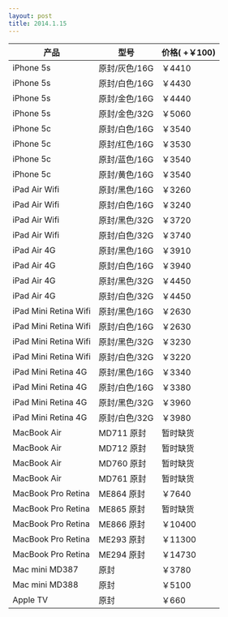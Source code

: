 ```yaml
---
layout: post
title: 2014.1.15
---
```


 <table class="table table-bordered table-striped">
<thead>
<tr>
<th>产品 </th>
<th> 型号</th>
<th>  价格( +￥100) </th>
</tr>
</thead>
<tbody>
<tr>
<td>iPhone 5s</td>
<td>原封/灰色/16G</td>
<td>￥4410</td>
</tr>
<tr>
<td>iPhone 5s</td>
<td>原封/白色/16G</td>
<td>￥4430</td>
</tr>
<tr>
<td>iPhone 5s</td>
<td>原封/金色/16G</td>
<td>￥4440</td>
</tr>
<tr>
<td>iPhone 5s</td>
<td>原封/金色/32G</td>
<td>￥5060</td>
</tr>
<tr>
<td>iPhone 5c</td>
<td>原封/白色/16G</td>
<td>￥3540</td>
</tr>
<tr>
<td>iPhone 5c</td>
<td>原封/红色/16G</td>
<td>￥3530</td>
</tr>
<tr>
<td>iPhone 5c</td>
<td>原封/蓝色/16G</td>
<td>￥3540</td>
</tr>
<tr>
<td>iPhone 5c</td>
<td>原封/黄色/16G</td>
<td>￥3540</td>
</tr>
<tr>
<td>iPad Air Wifi</td>
<td>原封/黑色/16G</td>
<td>￥3260</td>
</tr>
<tr>
<td>iPad Air Wifi</td>
<td>原封/白色/16G</td>
<td>￥3240</td>
</tr>
<tr>
<td>iPad Air Wifi</td>
<td>原封/黑色/32G </td>
<td>￥3720</td>
</tr>
<tr>
<td>iPad Air Wifi</td>
<td>原封/白色/32G</td>
<td>￥3740</td>
</tr>
<tr>
<td>iPad Air 4G</td>
<td>原封/黑色/16G</td>
<td>￥3910</td>
</tr>
<tr>
<td>iPad Air 4G</td>
<td>原封/白色/16G</td>
<td>￥3940</td>
</tr>
<tr>
<td>iPad Air 4G</td>
<td>原封/黑色/32G</td>
<td>￥4450</td>
</tr>
<tr>
<td>iPad Air 4G</td>
<td>原封/白色/32G</td>
<td>￥4450</td>
</tr>
<tr>
<td>iPad Mini Retina Wifi</td>
<td>原封/黑色/16G</td>
<td>￥2630</td>
</tr>
<tr>
<td>iPad Mini Retina Wifi</td>
<td>原封/白色/16G</td>
<td>￥2630</td>
</tr>
<tr>
<td>iPad Mini Retina Wifi</td>
<td>原封/黑色/32G</td>
<td>￥3230</td>
</tr>
<tr>
<td>iPad Mini Retina Wifi</td>
<td>原封/白色/32G</td>
<td>￥3220</td>
</tr>
<tr>
<td>iPad Mini Retina 4G</td>
<td>原封/黑色/16G</td>
<td>￥3340</td>
</tr>
<tr>
<td>iPad Mini Retina 4G</td>
<td>原封/白色/16G</td>
<td>￥3380</td>
</tr>
<tr>
<td>iPad Mini Retina 4G</td>
<td>原封/黑色/32G</td>
<td>￥3960</td>
</tr>
<tr>
<td>iPad Mini Retina 4G</td>
<td>原封/白色/32G</td>
<td>￥3980</td>
</tr>
<tr>
<td>MacBook Air</td>
<td>MD711   原封</td>
<td>暂时缺货</td>
</tr>
<tr>
<td>MacBook Air</td>
<td>MD712   原封</td>
<td>暂时缺货</td>
</tr>
<tr>
<td>MacBook Air</td>
<td>MD760   原封</td>
<td>暂时缺货</td>
</tr>
<tr>
<td>MacBook Air</td>
<td>MD761   原封</td>
<td>暂时缺货</td>
</tr>
<tr>
<td>MacBook Pro Retina</td>
<td>ME864    原封</td>
<td>￥7640 </td>
</tr>
<tr>
<td>MacBook Pro Retina</td>
<td>ME865    原封</td>
<td>暂时缺货</td>
</tr>
<tr>
<td>MacBook Pro Retina</td>
<td>ME866    原封</td>
<td>￥10400</td>
</tr>
<tr>
<td>MacBook Pro Retina</td>
<td>ME293    原封</td>
<td>￥11300</td>
</tr>
<tr>
<td>MacBook Pro Retina</td>
<td>ME294    原封</td>
<td>￥14730</td>
</tr>
<tr>
<td>Mac mini MD387</td>
<td>原封</td>
<td>￥3780</td>
</tr>
<tr>
<td>Mac mini MD388</td>
<td>原封</td>
<td>￥5100</td>
</tr>
<tr>
<td>Apple TV</td>
<td>原封</td>
<td>￥660</td>
</tr>
</tbody>
</table>